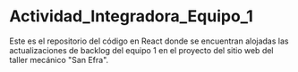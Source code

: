 # Actividad_Integradora_Equipo_1
Este es el repositorio del código en React donde se encuentran alojadas las actualizaciones de backlog del equipo 1 en el proyecto del sitio web del taller mecánico "San Efra".
